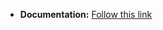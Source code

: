- **Documentation:** [Follow this link](https://learn.microsoft.com/en-us/credentials/certifications/exams/az-305/)
